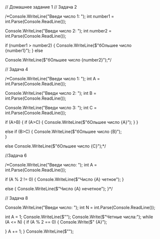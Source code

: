 // Домашнее задание 1
// Задача 2

/*Console.WriteLine("Введи число 1: ");
int number1 = int.Parse(Console.ReadLine());

Console.WriteLine("Введи число 2: ");
int number2 = int.Parse(Console.ReadLine());

if (number1 > number2)
{
Console.WriteLine($"бОльшее число {number1}");
}
else

Console.WriteLine($"бОльшее число {number2}");*/

// Задача 4

/*Console.WriteLine("Введи число 1: ");
int A = int.Parse(Console.ReadLine());

Console.WriteLine("Введи число 2: ");
int B = int.Parse(Console.ReadLine());

Console.WriteLine("Введи число 3: ");
int C = int.Parse(Console.ReadLine());

if (A>B) 
{
if (A>C) 
{
Console.WriteLine($"бОльшее число {A}");
}
}

else 
if (B>C)
{
 Console.WriteLine($"бОльшее число {B}");   
}

else
Console.WriteLine($"бОльшее число {C}");*/

//Задача 6

/*Console.WriteLine("Введи число: ");
int A = int.Parse(Console.ReadLine());

if (A % 2 != 0) 
{
Console.WriteLine($"Число {A} четное");
}

else
{
    Console.WriteLine($"Число {A} нечетное");
}*/

// Задача 8

Console.WriteLine("Введи число: ");
int N = int.Parse(Console.ReadLine());

int A = 1;
 Console.WriteLine($"");
 Console.Write($"Чeтные числа:");
while (A <= N)
{
if (A % 2 == 0) 
{
    Console.Write($" {A}");
    
}
A += 1;
}
Console.WriteLine($"");